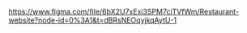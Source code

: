 <!-- wire frame linked from figma  -->

https://www.figma.com/file/6bX2U7xExi3SPM7ciTVfWm/Restaurant-website?node-id=0%3A1&t=dBRsNEOqyjkqAytU-1
